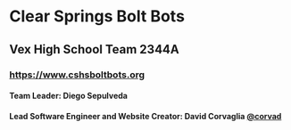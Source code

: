 # Clear Springs Bolt Bots
## Vex High School Team 2344A
### https://www.cshsboltbots.org
#### Team Leader: Diego Sepulveda
#### Lead Software Engineer and Website Creator: David Corvaglia [@corvad](https://github.com/corvad)
